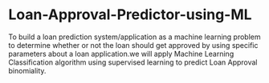 # Loan-Approval-Predictor-using-ML
To build a loan prediction system/application as a  machine learning problem to determine whether or not the loan should get approved by using specific parameters about a loan application.we will apply Machine Learning Classification algorithm using supervised learning to predict Loan Approval binomiality.
